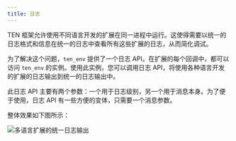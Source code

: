 ```yaml
---
title: 日志
---
```


TEN 框架允许使用不同语言开发的扩展在同一进程中运行。这使得需要以统一的日志格式和信息在统一的日志中查看所有这些扩展的日志，从而简化调试。

为了解决这个问题，`ten_env` 提供了一个日志 API。在扩展的每个回调中，都可以访问 `ten_env` 的实例。使用此实例，您可以调用日志 API，将使用各种语言开发的扩展的日志输出到统一的日志输出中。

此日志 API 主要有两个参数：一个用于日志级别，另一个用于消息本身。为了便于使用，日志 API 有一些方便的变体，只需要一个消息参数。

整体效果如下图所示：

![多语言扩展的统一日志输出](/assets/png/log.png)
